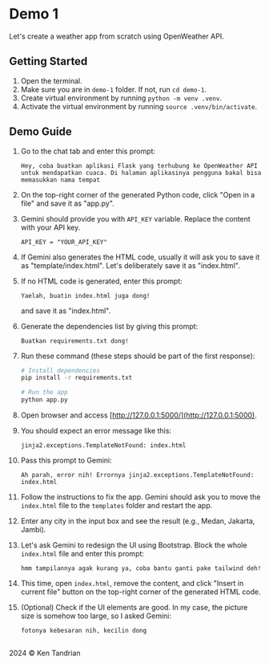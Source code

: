 # Demo 1

Let's create a weather app from scratch using OpenWeather API.

## Getting Started

1. Open the terminal.
2. Make sure you are in `demo-1` folder. If not, run `cd demo-1`.
3. Create virtual environment by running `python -m venv .venv`.
4. Activate the virtual environment by running `source .venv/bin/activate`.

## Demo Guide

1. Go to the chat tab and enter this prompt:
   ```
   Hey, coba buatkan aplikasi Flask yang terhubung ke OpenWeather API untuk mendapatkan cuaca. Di halaman aplikasinya pengguna bakal bisa memasukkan nama tempat
   ```

2. On the top-right corner of the generated Python code, click "Open in a file" and save it as "app.py".

3. Gemini should provide you with `API_KEY` variable. Replace the content with your API key.
   ```
   API_KEY = "YOUR_API_KEY"
   ```

4. If Gemini also generates the HTML code, usually it will ask you to save it as "template/index.html". Let's deliberately save it as "index.html".

5. If no HTML code is generated, enter this prompt:
   ```
   Yaelah, buatin index.html juga dong!
   ```
   and save it as "index.html".

6. Generate the dependencies list by giving this prompt:
   ```
   Buatkan requirements.txt dong!
   ```

7. Run these command (these steps should be part of the first response):
   ```bash
   # Install dependencies
   pip install -r requirements.txt

   # Run the app
   python app.py
   ```

8. Open browser and access [http://127.0.0.1:5000/](http://127.0.0.1:5000).

9. You should expect an error message like this:
   ```
   jinja2.exceptions.TemplateNotFound: index.html
   ```

10. Pass this prompt to Gemini:
    ```
    Ah parah, error nih! Errornya jinja2.exceptions.TemplateNotFound: index.html
    ```

11. Follow the instructions to fix the app. Gemini should ask you to move the `index.html` file to the `templates` folder and restart the app.

12. Enter any city in the input box and see the result (e.g., Medan, Jakarta, Jambi).

13. Let's ask Gemini to redesign the UI using Bootstrap. Block the whole `index.html` file and enter this prompt:
    ```
    hmm tampilannya agak kurang ya, coba bantu ganti pake tailwind deh!
    ```

13. This time, open `index.html`, remove the content, and click "Insert in current file" button on the top-right corner of the generated HTML code.

14. (Optional) Check if the UI elements are good. In my case, the picture size is somehow too large, so I asked Gemini:
    ```
    fotonya kebesaran nih, kecilin dong
    ```

##

2024 &copy; Ken Tandrian
